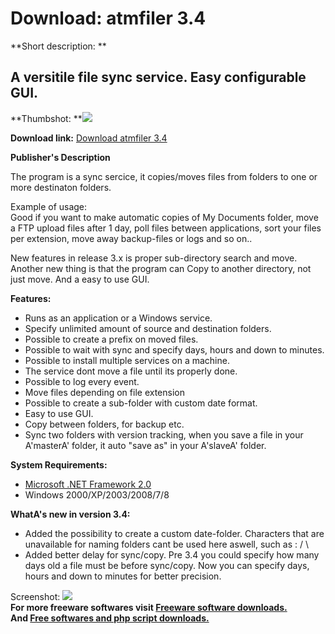 # Download: atmfiler 3.4

**Short description: **

## A versitile file sync service. Easy configurable GUI.

  
**Thumbshot: **![](http://www.freewarefiles.com/screenshot/atmfiler_md.jpg)   
  
**Download link:** [Download atmfiler 3.4](http://freesoftwares.boysofts.com/Atmfiler_program_76480.html)  
  

**Publisher's Description**  
  

The program is a sync sercice, it copies/moves files from folders to one or
more destinaton folders.

Example of usage:  
Good if you want to make automatic copies of My Documents folder, move a FTP
upload files after 1 day, poll files between applications, sort your files per
extension, move away backup-files or logs and so on..

New features in release 3.x is proper sub-directory search and move. Another
new thing is that the program can Copy to another directory, not just move.
And a easy to use GUI.

**Features:**

  * Runs as an application or a Windows service.
  * Specify unlimited amount of source and destination folders.
  * Possible to create a prefix on moved files.
  * Possible to wait with sync and specify days, hours and down to minutes.
  * Possible to install multiple services on a machine.
  * The service dont move a file until its properly done.
  * Possible to log every event.
  * Move files depending on file extension
  * Possible to create a sub-folder with custom date format.
  * Easy to use GUI.
  * Copy between folders, for backup etc.
  * Sync two folders with version tracking, when you save a file in your A'masterA' folder, it auto "save as" in your A'slaveA' folder.

**System Requirements:**

  * [Microsoft .NET Framework 2.0](%5C%22http://www.freewarefiles.com/Microsoft-NET-Framework-20-x86-Final_program_16026.html%5C%22)
  * Windows 2000/XP/2003/2008/7/8 

**WhatA's new in version 3.4:**

  * Added the possibility to create a custom date-folder. Characters that are unavailable for naming folders cant be used here aswell, such as : / \ 
  * Added better delay for sync/copy. Pre 3.4 you could specify how many days old a file must be before sync/copy. Now you can specify days, hours and down to minutes for better precision. 

  
  
Screenshot: ![](http://www.freewarefiles.com/screenshot/atmfiler.jpg)  
**For more freeware softwares visit [Freeware software downloads.](http://freesoftwares.boysofts.com/)**   
**And [Free softwares and php script downloads.](http://www.boysofts.com/)**

